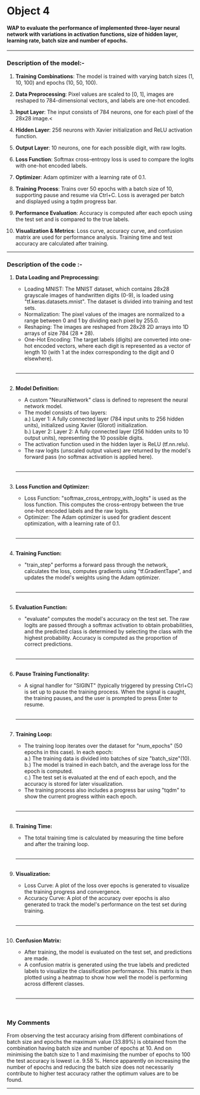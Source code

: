 <h1> Object 4 </h1> 
<h4>WAP to evaluate the performance of implemented three-layer neural network with
variations in activation functions, size of hidden layer, learning rate, batch size and
number of epochs.</h4>
<hr>


<h3>Description of the model:-</h3>

1. **Training Combinations**: The model is trained with varying batch sizes (1, 10, 100) and epochs (10, 50, 100).
2. **Data Preprocessing**: Pixel values are scaled to [0, 1], images are reshaped to 784-dimensional vectors, and labels are one-hot encoded.
3. **Input Layer**: The input consists of 784 neurons, one for each pixel of the 28x28 image.<

4. **Hidden Layer**: 256 neurons with Xavier initialization and ReLU activation function.
5. **Output Layer**: 10 neurons, one for each possible digit, with raw logits.
6. **Loss Function**: Softmax cross-entropy loss is used to compare the logits with one-hot encoded labels.
7. **Optimizer**: Adam optimizer with a learning rate of 0.1.
8. **Training Process**: Trains over 50 epochs with a batch size of 10, supporting pause and resume via Ctrl+C. Loss is averaged per batch and displayed using a tqdm progress bar.
9. **Performance Evaluation**: Accuracy is computed after each epoch using the test set and is compared to the true labels.
10. **Visualization & Metrics**: Loss curve, accuracy curve, and confusion matrix are used for performance analysis. Training time and test accuracy are calculated after training.
<hr>
<h3>Description of the code :-</h3>
<ol>

<li><b>Data Loading and Preprocessing:</b></li> 
<ul>
<li>Loading MNIST: The MNIST dataset, which contains 28x28 grayscale images of handwritten digits (0-9), is loaded using "tf.keras.datasets.mnist". The dataset is divided into training and test sets.</li>
<li>Normalization: The pixel values of the images are normalized to a range between 0 and 1 by dividing each pixel by 255.0.</li>
<li>Reshaping: The images are reshaped from 28x28 2D arrays into 1D arrays of size 784 (28 * 28).</li>
<li>One-Hot Encoding: The target labels (digits) are converted into one-hot encoded vectors, where each digit is represented as a vector of length 10 (with 1 at the index corresponding to the digit and 0 elsewhere).</li>
</ul>
<br><hr><br>

<li><b>Model Definition:</b></li>
<ul>
<li>A custom "NeuralNetwork" class is defined to represent the neural network model.</li>
<li>The model consists of two layers:<br>
a.) Layer 1: A fully connected layer (784 input units to 256 hidden units), initialized using Xavier (Glorot) initialization.<br>
b.) Layer 2: Layer 2: A fully connected layer (256 hidden units to 10 output units), representing the 10 possible digits.</li>
<li>The activation function used in the hidden layer is ReLU (tf.nn.relu).</li>
<li>The raw logits (unscaled output values) are returned by the model's forward pass (no softmax activation is applied here).</li>
</ul>
<br><hr><br>

<li><b>Loss Function and Optimizer:</b></li>
<ul>
<li>Loss Function: "softmax_cross_entropy_with_logits" is used as the loss function. This computes the cross-entropy between the true one-hot encoded labels and the raw logits.</li>
<li>Optimizer: The Adam optimizer is used for gradient descent optimization, with a learning rate of 0.1.</li>
</ul>
<br><hr><br>

<li><b>Training Function:</b></li>
<ul>
<li>"train_step" performs a forward pass through the network, calculates the loss, computes gradients using "tf.GradientTape", and updates the model's weights using the Adam optimizer.</li>
</ul>
<br><hr><br>

<li><b>Evaluation Function:</b></li>
<ul><li>"evaluate" computes the model's accuracy on the test set. The raw logits are passed through a softmax activation to obtain probabilities, and the predicted class is determined by selecting the class with the highest probability. Accuracy is computed as the proportion of correct predictions.</li>
</ul>
<br><hr><br>

<li><b>Pause Training Functionality:</b></li>
<ul>
<li>A signal handler for "SIGINT" (typically triggered by pressing Ctrl+C) is set up to pause the training process. When the signal is caught, the training pauses, and the user is prompted to press Enter to resume.</li>
</ul>
<br><hr><br>

<li><b>Training Loop:</b></li>
<ul>
<li>The training loop iterates over the dataset for "num_epochs" (50 epochs in this case). In each epoch:<br>
a.) The training data is divided into batches of size "batch_size"(10).<br>
b.) The model is trained in each batch, and the average loss for the epoch is computed.<br>
c.) The test set is evaluated at the end of each epoch, and the accuracy is stored for later visualization.<br></li>
<li>The training process also includes a progress bar using "tqdm" to show the current progress within each epoch.</li>
</ul>
<br><hr><br>

<li><b>Training Time:</b></li>
<ul><li>The total training time is calculated by measuring the time before and after the training loop.</li></ul>
<br><hr><br>

<li><b>Visualization:</b></li>
<ul><li>Loss Curve: A plot of the loss over epochs is generated to visualize the training progress and convergence.</li>
<li>Accuracy Curve: A plot of the accuracy over epochs is also generated to track the model's performance on the test set during training.</li></ul>
<br><hr><br>

<li><b>Confusion Matrix:</b></li><ul>
<li>After training, the model is evaluated on the test set, and predictions are made.</li>
<li>A confusion matrix is generated using the true labels and predicted labels to visualize the classification performance. This matrix is then plotted using a heatmap to show how well the model is performing across different classes.</li>
</ul>
<br><hr><br>

</ol>
<h3> My Comments</h3>

From observing the test accuracy arising from different combinations of batch size and epochs the maximum value (33.89%) is obtained from the combination having batch size and number of epochs at 10. And on minimising the batch size to 1 and maximising the number of epochs to 100 the test accuracy is lowest i.e. 9.58 %. Hence apparently on increasing the number of epochs and reducing the batch size does not necessarily contribute to higher test accuracy rather the optimum values are to be found. 
<hr>